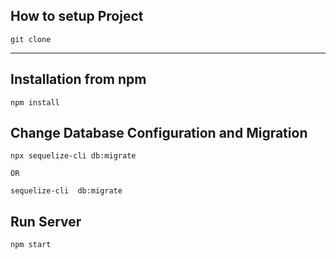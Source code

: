 ## How to setup  Project 
    git clone 

<hr/>

## Installation from npm
    npm install 

## Change Database Configuration  and Migration 
    npx sequelize-cli db:migrate  

    OR

    sequelize-cli  db:migrate 

## Run Server 

    npm start
